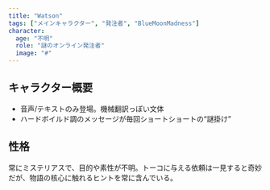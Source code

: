 ```yaml
---
title: "Watson"
tags: ["メインキャラクター", "発注者", "BlueMoonMadness"]
character:
  age: "不明"
  role: "謎のオンライン発注者"
  image: "#"
---
```


## キャラクター概要
- 音声/テキストのみ登場。機械翻訳っぽい文体
- ハードボイルド調のメッセージが毎回ショートショートの“謎掛け”

## 性格
常にミステリアスで、目的や素性が不明。トーコに与える依頼は一見すると奇妙だが、物語の核心に触れるヒントを常に含んでいる。
